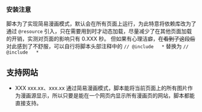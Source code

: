 <!-- 先放些平时偶尔想好的介绍片段 -->


<!-- 应该不会真的有人会在一这点性能吧，但因为刚好想到了，所以姑且先把这段记下来，有人反应时再复制过去回复 -->
<!-- 为了防止强迫症传染，这段应该尽可能不被人看见 -->
### 安装注意
脚本为了实现简易漫画模式，默认会在所有页面上运行，为此特意将依赖库改为了通过 `@resource` 引入，只在需要用到时才动态加载，尽量减少了在其他页面加载的开销，实测对页面的影响只有 0.XXX 秒。
但如果有心理洁癖，~~在看到了这段后~~对此感到了不舒服，可以自行将脚本头部注释中的 ```// @include   *``` 替换为
```// @include   *```

<!-- 在一句话简介后放个支持网站 -->
## 支持网站
- XXX xxx.xx、xxx.xx
通过简易漫画模式，脚本能将当前页面上的所有图片作为漫画源显示，所以只要是能在一个网页内显示所有漫画页的网站，脚本都能直接支持。
